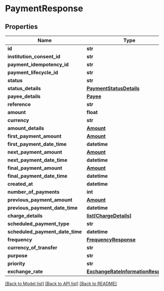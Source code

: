 # PaymentResponse

## Properties
Name | Type | Description | Notes
------------ | ------------- | ------------- | -------------
**id** | **str** |  | [optional] 
**institution_consent_id** | **str** |  | [optional] 
**payment_idempotency_id** | **str** |  | [optional] 
**payment_lifecycle_id** | **str** |  | [optional] 
**status** | **str** |  | [optional] 
**status_details** | [**PaymentStatusDetails**](PaymentStatusDetails.md) |  | [optional] 
**payee_details** | [**Payee**](Payee.md) |  | [optional] 
**reference** | **str** |  | [optional] 
**amount** | **float** |  | [optional] 
**currency** | **str** |  | [optional] 
**amount_details** | [**Amount**](Amount.md) |  | [optional] 
**first_payment_amount** | [**Amount**](Amount.md) |  | [optional] 
**first_payment_date_time** | **datetime** |  | [optional] 
**next_payment_amount** | [**Amount**](Amount.md) |  | [optional] 
**next_payment_date_time** | **datetime** |  | [optional] 
**final_payment_amount** | [**Amount**](Amount.md) |  | [optional] 
**final_payment_date_time** | **datetime** |  | [optional] 
**created_at** | **datetime** |  | [optional] 
**number_of_payments** | **int** |  | [optional] 
**previous_payment_amount** | [**Amount**](Amount.md) |  | [optional] 
**previous_payment_date_time** | **datetime** |  | [optional] 
**charge_details** | [**list[ChargeDetails]**](ChargeDetails.md) |  | [optional] 
**scheduled_payment_type** | **str** |  | [optional] 
**scheduled_payment_date_time** | **datetime** |  | [optional] 
**frequency** | [**FrequencyResponse**](FrequencyResponse.md) |  | [optional] 
**currency_of_transfer** | **str** |  | [optional] 
**purpose** | **str** |  | [optional] 
**priority** | **str** |  | [optional] 
**exchange_rate** | [**ExchangeRateInformationResponse**](ExchangeRateInformationResponse.md) |  | [optional] 

[[Back to Model list]](../README.md#documentation-for-models) [[Back to API list]](../README.md#documentation-for-api-endpoints) [[Back to README]](../README.md)


